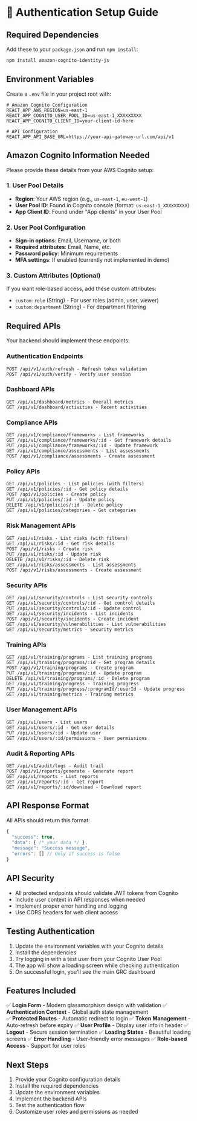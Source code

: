 # 🔐 Authentication Setup Guide

## Required Dependencies

Add these to your `package.json` and run `npm install`:

```bash
npm install amazon-cognito-identity-js
```

## Environment Variables

Create a `.env` file in your project root with:

```env
# Amazon Cognito Configuration
REACT_APP_AWS_REGION=us-east-1
REACT_APP_COGNITO_USER_POOL_ID=us-east-1_XXXXXXXXX
REACT_APP_COGNITO_CLIENT_ID=your-client-id-here

# API Configuration
REACT_APP_API_BASE_URL=https://your-api-gateway-url.com/api/v1
```

## Amazon Cognito Information Needed

Please provide these details from your AWS Cognito setup:

### 1. **User Pool Details**
- **Region**: Your AWS region (e.g., `us-east-1`, `eu-west-1`)
- **User Pool ID**: Found in Cognito console (format: `us-east-1_XXXXXXXXX`)
- **App Client ID**: Found under "App clients" in your User Pool

### 2. **User Pool Configuration**
- **Sign-in options**: Email, Username, or both
- **Required attributes**: Email, Name, etc.
- **Password policy**: Minimum requirements
- **MFA settings**: If enabled (currently not implemented in demo)

### 3. **Custom Attributes** (Optional)
If you want role-based access, add these custom attributes:
- `custom:role` (String) - For user roles (admin, user, viewer)
- `custom:department` (String) - For department filtering

## Required APIs

Your backend should implement these endpoints:

### Authentication Endpoints
```
POST /api/v1/auth/refresh - Refresh token validation
POST /api/v1/auth/verify - Verify user session
```

### Dashboard APIs
```
GET /api/v1/dashboard/metrics - Overall metrics
GET /api/v1/dashboard/activities - Recent activities
```

### Compliance APIs
```
GET /api/v1/compliance/frameworks - List frameworks
GET /api/v1/compliance/frameworks/:id - Get framework details
PUT /api/v1/compliance/frameworks/:id - Update framework
GET /api/v1/compliance/assessments - List assessments
POST /api/v1/compliance/assessments - Create assessment
```

### Policy APIs
```
GET /api/v1/policies - List policies (with filters)
GET /api/v1/policies/:id - Get policy details
POST /api/v1/policies - Create policy
PUT /api/v1/policies/:id - Update policy
DELETE /api/v1/policies/:id - Delete policy
GET /api/v1/policies/categories - Get categories
```

### Risk Management APIs
```
GET /api/v1/risks - List risks (with filters)
GET /api/v1/risks/:id - Get risk details
POST /api/v1/risks - Create risk
PUT /api/v1/risks/:id - Update risk
DELETE /api/v1/risks/:id - Delete risk
GET /api/v1/risks/assessments - List assessments
POST /api/v1/risks/assessments - Create assessment
```

### Security APIs
```
GET /api/v1/security/controls - List security controls
GET /api/v1/security/controls/:id - Get control details
PUT /api/v1/security/controls/:id - Update control
GET /api/v1/security/incidents - List incidents
POST /api/v1/security/incidents - Create incident
GET /api/v1/security/vulnerabilities - List vulnerabilities
GET /api/v1/security/metrics - Security metrics
```

### Training APIs
```
GET /api/v1/training/programs - List training programs
GET /api/v1/training/programs/:id - Get program details
POST /api/v1/training/programs - Create program
PUT /api/v1/training/programs/:id - Update program
DELETE /api/v1/training/programs/:id - Delete program
GET /api/v1/training/progress - Training progress
PUT /api/v1/training/progress/:programId/:userId - Update progress
GET /api/v1/training/metrics - Training metrics
```

### User Management APIs
```
GET /api/v1/users - List users
GET /api/v1/users/:id - Get user details
PUT /api/v1/users/:id - Update user
GET /api/v1/users/:id/permissions - User permissions
```

### Audit & Reporting APIs
```
GET /api/v1/audit/logs - Audit trail
POST /api/v1/reports/generate - Generate report
GET /api/v1/reports - List reports
GET /api/v1/reports/:id - Get report
GET /api/v1/reports/:id/download - Download report
```

## API Response Format

All APIs should return this format:

```typescript
{
  "success": true,
  "data": { /* your data */ },
  "message": "Success message",
  "errors": [] // Only if success is false
}
```

## API Security

- All protected endpoints should validate JWT tokens from Cognito
- Include user context in API responses when needed
- Implement proper error handling and logging
- Use CORS headers for web client access

## Testing Authentication

1. Update the environment variables with your Cognito details
2. Install the dependencies
3. Try logging in with a test user from your Cognito User Pool
4. The app will show a loading screen while checking authentication
5. On successful login, you'll see the main GRC dashboard

## Features Included

✅ **Login Form** - Modern glassmorphism design with validation
✅ **Authentication Context** - Global auth state management  
✅ **Protected Routes** - Automatic redirect to login
✅ **Token Management** - Auto-refresh before expiry
✅ **User Profile** - Display user info in header
✅ **Logout** - Secure session termination
✅ **Loading States** - Beautiful loading screens
✅ **Error Handling** - User-friendly error messages
✅ **Role-based Access** - Support for user roles

## Next Steps

1. Provide your Cognito configuration details
2. Install the required dependencies
3. Update the environment variables
4. Implement the backend APIs
5. Test the authentication flow
6. Customize user roles and permissions as needed
